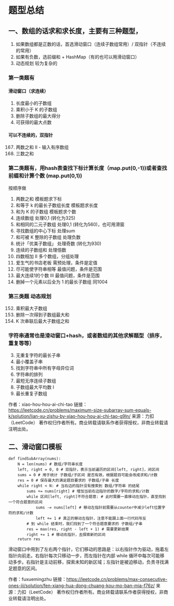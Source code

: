# 题型总结
## 一、数组的话求和求长度，主要有三种题型，
1. 如果数组都是正数的话，首选滑动窗口（连续子数组常用）/ 双指针（不连续的常用）
2. 如果有负数，选前缀和 + HashMap（有的也可以用滑动窗口）
3. 动态规划 较为复杂的


### 第一类题有 
#### 滑动窗口（求连续）
1. 长度最小的子数组
2. 乘积小于 K 的子数组
3. 删除子数组的最大得分
4. 可获得的最大点数

#### 可以不连续的，双指针
167. 两数之和 II - 输入有序数组
15. 三数之和

### 第二类题有，用hash表查找下标计算长度（map.put(0,-1))或者查找前缀和计算个数 (map.put(0,1))
按顺序做
1. 两数之和 模板题求下标
325. 和等于 k 的最长子数组长度 模板题求长度
560. 和为 K 的子数组 模板题求个数
525. 连续数组 处理0,1 (转化为325)
930. 和相同的二元子数组 处理0,1 (转化为560)，也可用滑窗
724. 寻找数组的中心下标 处理sum
974. 和可被 K 整除的子数组 处理负数
1248. 统计「优美子数组」 处理奇数 (转化为930)
523. 连续的子数组和 处理倍数
454. 四数相加 II 多个数组，分组处理
1052. 爱生气的书店老板 需预处理，条件是定值
1208. 尽可能使字符串相等 最值问题，条件是范围
1004. 最大连续1的个数 III 最值问题，条件是范围
1493. 删掉一个元素以后全为 1 的最长子数组 同1004

### 第三类题 动态规划
152. 乘积最大子数组
1186. 删除一次得到子数组最大和
1191. K 次串联后最大子数组之和

### 字符串通常也是滑动窗口+hash，或者数组的其他求解题型（排序，重复等等）
3. 无重复字符的最长子串
76. 最小覆盖子串
438. 找到字符串中所有字母异位词
567. 字符串的排列
581. 最短无序连续子数组
643. 子数组最大平均数 I
718. 最长重复子数组

作者：xiao-hou-hou-ai-chi-tao
链接：https://leetcode.cn/problems/maximum-size-subarray-sum-equals-k/solution/lian-xu-zishu-by-xiao-hou-hou-ai-chi-tao-g9ln/
来源：力扣（LeetCode）
著作权归作者所有。商业转载请联系作者获得授权，非商业转载请注明出处。



## 二、滑动窗口模板
```
def findSubArray(nums):
    N = len(nums) # 数组/字符串长度
    left, right = 0, 0 # 双指针，表示当前遍历的区间[left, right]，闭区间
    sums = 0 # 用于统计 子数组/子区间 是否有效，根据题目可能会改成求和/计数
    res = 0 # 保存最大的满足题目要求的 子数组/子串 长度
    while right < N: # 当右边的指针没有搜索到 数组/字符串 的结尾
        sums += nums[right] # 增加当前右边指针的数字/字符的求和/计数
        while 区间[left, right]不符合题意: # 此时需要一直移动左指针，直至找到一个符合题意的区间
            sums -= nums[left] # 移动左指针前需要从counter中减少left位置字符的求和/计数
            left += 1 # 真正的移动左指针，注意不能跟上面一行代码写反
        # 到 while 结束时，我们找到了一个符合题意要求的 子数组/子串
        res = max(res, right - left + 1) # 需要更新结果
        right += 1 # 移动右指针，去探索新的区间
    return res

```
滑动窗口中用到了左右两个指针，它们移动的思路是：以右指针作为驱动，拖着左指针向前走。右指针每次只移动一步，而左指针在内部 while 循环中每次可能移动多步。右指针是主动前移，探索未知的新区域；左指针是被迫移动，负责寻找满足题意的区间。

作者：fuxuemingzhu
链接：https://leetcode.cn/problems/max-consecutive-ones-iii/solution/fen-xiang-hua-dong-chuang-kou-mo-ban-mia-f76z/
来源：力扣（LeetCode）
著作权归作者所有。商业转载请联系作者获得授权，非商业转载请注明出处。